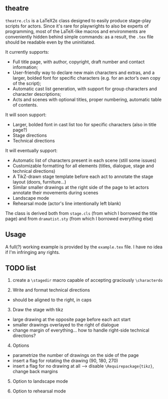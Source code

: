 ## theatre

`theatre.cls` is a LaTeX2ε class designed to easily produce stage-play scripts for actors.
Since it's rare for playwrights to also be experts of programming, most of the LaTeX-like macros and environments are conveniently hidden behind simple commands: as a result, the `.tex` file should be readable even by the uninitiated.

It currently supports:
  * Full title page, with author, copyright, draft number and contact information;
  * User-friendly way to declare new main characters and extras, and a larger, bolded font for specific characters (e.g. for an actor’s own copy of the script);
  * Automatic cast list generation, with support for group characters and character descriptions;
  * Acts and scenes with optional titles, proper numbering, automatic table of contents.

It will soon support:
  * Larger, bolded font in cast list too for specific characters (also in title page?)
  * Stage directions
  * Technical directions

It will eventually support:
  * Automatic list of characters present in each scene (still some issues)
  * Customizable formatting for all elements (titles, dialogue, stage and technical directions)
  * A TikZ-drawn stage template before each act to annotate the stage layout (doors, furniture...)
  * Similar smaller drawings at the right side of the page to let actors annotate their movements during scenes
  * Landscape mode
  * Rehearsal mode (actor's line intentionally left blank)

The class is derived both from `stage.cls` (from which I borrowed the title page) and from `dramatist.sty` (from which I borrowed everything else)

## Usage

A full(?) working example is provided by the `example.tex` file. I have no idea if I'm infringing any rights.

## TODO list
1) create a `\stagedir` macro capable of accepting graciously `\characterdo`

2) Write and format technical directions
  * should be aligned to the right, in caps

3) Draw the stage with tikz
  * large drawing at the opposite page before each act start
  * smaller drawings overlayed to the right of dialogue
  * change margin of everything... how to handle right-side technical directions?

4) Options
  * parametrize the number of drawings on the side of the page
  * insert a flag for rotating the drawing (90, 180, 270)
  * insert a flag for no drawing at all --> disable `\Requirepackage{tikz}`, change back margins
  
5) Option to landscape mode

6) Option to rehearsal mode
